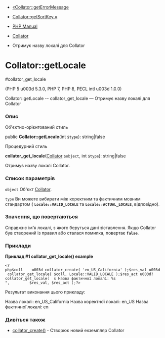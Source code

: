 - [«Collator::getErrorMessage](collator.geterrormessage.md)
- [Collator::getSortKey »](collator.getsortkey.md)

- [PHP Manual](index.md)
- [Collator](class.collator.md)
- Отримує назву локалі для Collator

# Collator::getLocale

#collator_get_locale

(PHP 5 u003d 5.3.0, PHP 7, PHP 8, PECL intl u003d 1.0.0)

Collator::getLocale -- collator_get_locale — Отримує назву локалі
для Collator

### Опис

Об'єктно-орієнтований стиль

public **Collator::getLocale**(int `$type`): string\|false

Процедурний стиль

**collator_get_locale**([Collator](class.collator.md) `$object`, int
`$type`): string\|false

Отримує назву локалі Collator.

### Список параметрів

`object`
Об'єкт [Collator](class.collator.md).

`type`
Ви можете вибирати між коректним та фактичним мовним стандартом (
**`Locale::VALID_LOCALE`** та **`Locale::ACTUAL_LOCALE`**,
відповідно).

### Значення, що повертаються

Справжнє ім'я локалі, з якого беруться дані зіставлення. Якщо
Collator був створений із правил або сталася помилка, повертає
**`false`**.

### Приклади

**Приклад #1 **collator_get_locale()** example**

` <?php$coll    u003d collator_create( 'en_US_California' );$res_val u003d collator_get_locale( $coll, Locale::VALID_LOCALE );$res_act u003d?collator_get_locale(  s
Назва фактичної локалі: %s
",         $res_val, $res_act );?> `

Результат виконання цього прикладу:

Назва локалі: en_US_California
Назва коректної локалі: en_US
Назва фактичної локалі: en

### Дивіться також

- [collator_create()](collator.create.md) - Створює новий екземпляр
Collator
